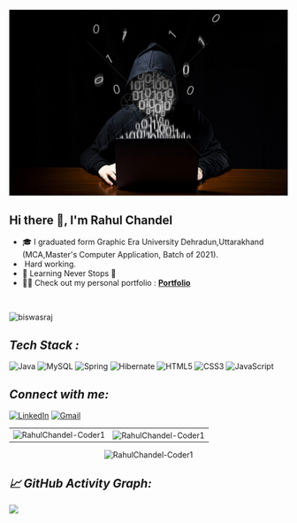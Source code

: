 
![alt README header](https://raw.githubusercontent.com/dahhd/dahhd/master/assert/my_header_.png)

## Hi there 👋, l'm Rahul Chandel
- 🎓 I graduated form Graphic Era University Dehradun,Uttarakhand (MCA,Master's Computer Application, Batch of 2021).
-  <img width="16" src="https://about.gitlab.com/images/blogimages/GitLab-Dev.png" alt="" /> Hard working.
-  🌱 Learning Never Stops 🚀
- 👨‍💻 Check out my personal portfolio : **<a href="[https://rahulchandel-coder1.github.io/RahulChandel.github.io/](https://rahulchandel-coder1.github.io/)" target="_blank">Portfolio</a>**

<br>
<p align="left"> <img src="https://komarev.com/ghpvc/?username=rajesh-biswasa&label=Profile%20views&color=0e75b6&style=flat" alt="biswasraj" /> </p>


<!-- <h3 align="left"><i>Web Tech Stack :</i></h3> -->
<h2 align="left"><i>Tech Stack :</i></h2>
<div align="left">
<!-- <img alt="Java" src="https://img.shields.io/badge/java-%23ED8B00.svg?style=for-the-badge&logo=java&logoColor=white"/> -->
<img alt="Java" src="https://img.shields.io/badge/java-f89820.svg?style=for-the-badge&logo=java&logoColor=white"/>
<img alt="MySQL" src="https://img.shields.io/badge/MySql-00758f?style=for-the-badge&logo=mysql&logoColor=white"/>
<img alt="Spring" src="https://img.shields.io/badge/spring-%f6b9ad.svg?style=for-the-badge&logo=spring&logoColor=white"/>
<img alt="Hibernate" src="https://img.shields.io/badge/Hibernate-716a47.svg?style=for-the-badge&logo=hibernate&logoColor=white"/>
<img alt="HTML5" src="https://img.shields.io/badge/html5-%23E34F26.svg?style=for-the-badge&logo=html5&logoColor=white"/>
<img alt="CSS3" src="https://img.shields.io/badge/css3-%231572B6.svg?style=for-the-badge&logo=css3&logoColor=white"/> 
<img alt="JavaScript" src="https://img.shields.io/badge/javascript-%23323330.svg?style=for-the-badge&logo=javascript&logoColor=%23F7DF1E"/>
</div>


<!-- <h3 align="left">Connect with me:</h3> -->
<h2 align="left"><i>Connect with me:</i></h2>
<div align="left">
  <a href="https://www.linkedin.com/in/rahul-chandel-16323619b/"><img alt="LinkedIn" src="https://img.shields.io/badge/linkedin-%230077B5.svg?style=for-the-badge&logo=linkedin&logoColor=white"/></a>
  <a href="mailto:rahulchandel2824@gmail.com@gmail.com"><img alt="Gmail" src="https://img.shields.io/badge/Gmail-D14836?style=for-the-badge&logo=gmail&logoColor=white"/></a>
  
</div>


<table>
  <tr>
    <td><img src="https://github-readme-stats.vercel.app/api?username=RahulChandel-Coder1&show_icons=true&theme=dark&locale=en" alt="RahulChandel-Coder1" /></td>
    <td><img align="center" src="https://github-readme-streak-stats.herokuapp.com/?user=RahulChandel-Coder1&theme=dark" alt="RahulChandel-Coder1" /></td>
  
  </tr>
</table>



<div align="center">
  <img src="https://github-readme-stats.vercel.app/api/top-langs?username=RahulChandel-Coder1&show_icons=true&theme=dark&locale=en&layout=compact" alt="RahulChandel-Coder1" />
  </div>
<!--   GitHub stats graph -->
<h2 align="left"><i>📈 GitHub Activity Graph:</i></h2>
   <img src="https://activity-graph.herokuapp.com/graph?username=RahulChandel-Coder1&theme=github" />
